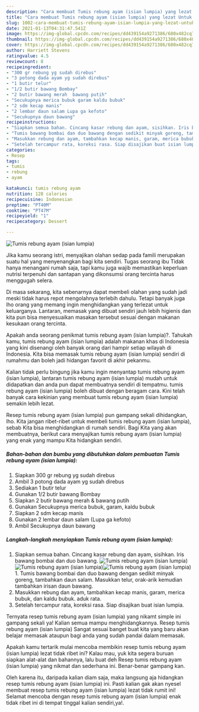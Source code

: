 ```yaml
---
description: "Cara membuat Tumis rebung ayam (isian lumpia) yang lezat Untuk Jualan"
title: "Cara membuat Tumis rebung ayam (isian lumpia) yang lezat Untuk Jualan"
slug: 1002-cara-membuat-tumis-rebung-ayam-isian-lumpia-yang-lezat-untuk-jualan
date: 2021-01-13T04:31:47.541Z
image: https://img-global.cpcdn.com/recipes/dd439154a9271386/680x482cq70/tumis-rebung-ayam-isian-lumpia-foto-resep-utama.jpg
thumbnail: https://img-global.cpcdn.com/recipes/dd439154a9271386/680x482cq70/tumis-rebung-ayam-isian-lumpia-foto-resep-utama.jpg
cover: https://img-global.cpcdn.com/recipes/dd439154a9271386/680x482cq70/tumis-rebung-ayam-isian-lumpia-foto-resep-utama.jpg
author: Harriett Stevens
ratingvalue: 4.5
reviewcount: 8
recipeingredient:
- "300 gr rebung yg sudah direbus"
- "3 potong dada ayam yg sudah direbus"
- "1 butir telur"
- "1/2 butir bawang Bombay"
- "2 butir bawang merah  bawang putih"
- "Secukupnya merica bubuk garam kaldu bubuk"
- "2 sdm kecap manis"
- "2 lembar daun salam Lupa ga kefoto"
- "Secukupnya daun bawang"
recipeinstructions:
- "Siapkan semua bahan. Cincang kasar rebung dan ayam, sisihkan. Iris bawang bombai dan duo bawang."
- "Tumis bawang bombai dan duo bawang dengan sedikit minyak goreng, tambahkan daun salam. Masukkan telur, orak-arik kemudian tambahkan irisan daun bawang."
- "Masukkan rebung dan ayam, tambahkan kecap manis, garam, merica bubuk, dan kaldu bubuk. aduk rata."
- "Setelah tercampur rata, koreksi rasa. Siap disajikan buat isian lumpia."
categories:
- Resep
tags:
- tumis
- rebung
- ayam

katakunci: tumis rebung ayam 
nutrition: 128 calories
recipecuisine: Indonesian
preptime: "PT40M"
cooktime: "PT47M"
recipeyield: "1"
recipecategory: Dessert

---
```



![Tumis rebung ayam (isian lumpia)](https://img-global.cpcdn.com/recipes/dd439154a9271386/680x482cq70/tumis-rebung-ayam-isian-lumpia-foto-resep-utama.jpg)

Jika kamu seorang istri, menyajikan olahan sedap pada famili merupakan suatu hal yang menyenangkan bagi kita sendiri. Tugas seorang ibu Tidak hanya menangani rumah saja, tapi kamu juga wajib memastikan keperluan nutrisi terpenuhi dan santapan yang dikonsumsi orang tercinta harus menggugah selera.

Di masa  sekarang, kita sebenarnya dapat membeli olahan yang sudah jadi meski tidak harus repot mengolahnya terlebih dahulu. Tetapi banyak juga lho orang yang memang ingin menghidangkan yang terlezat untuk keluarganya. Lantaran, memasak yang dibuat sendiri jauh lebih higienis dan kita pun bisa menyesuaikan masakan tersebut sesuai dengan makanan kesukaan orang tercinta. 



Apakah anda seorang penikmat tumis rebung ayam (isian lumpia)?. Tahukah kamu, tumis rebung ayam (isian lumpia) adalah makanan khas di Indonesia yang kini disenangi oleh banyak orang dari hampir setiap wilayah di Indonesia. Kita bisa memasak tumis rebung ayam (isian lumpia) sendiri di rumahmu dan boleh jadi hidangan favorit di akhir pekanmu.

Kalian tidak perlu bingung jika kamu ingin menyantap tumis rebung ayam (isian lumpia), lantaran tumis rebung ayam (isian lumpia) mudah untuk didapatkan dan anda pun dapat membuatnya sendiri di tempatmu. tumis rebung ayam (isian lumpia) boleh dibuat dengan beragam cara. Kini telah banyak cara kekinian yang membuat tumis rebung ayam (isian lumpia) semakin lebih lezat.

Resep tumis rebung ayam (isian lumpia) pun gampang sekali dihidangkan, lho. Kita jangan ribet-ribet untuk membeli tumis rebung ayam (isian lumpia), sebab Kita bisa menghidangkan di rumah sendiri. Bagi Kita yang akan membuatnya, berikut cara menyajikan tumis rebung ayam (isian lumpia) yang enak yang mampu Kita hidangkan sendiri.

<!--inarticleads1-->

##### Bahan-bahan dan bumbu yang dibutuhkan dalam pembuatan Tumis rebung ayam (isian lumpia):

1. Siapkan 300 gr rebung yg sudah direbus
1. Ambil 3 potong dada ayam yg sudah direbus
1. Sediakan 1 butir telur
1. Gunakan 1/2 butir bawang Bombay
1. Siapkan 2 butir bawang merah &amp; bawang putih
1. Gunakan Secukupnya merica bubuk, garam, kaldu bubuk
1. Siapkan 2 sdm kecap manis
1. Gunakan 2 lembar daun salam (Lupa ga kefoto)
1. Ambil Secukupnya daun bawang




<!--inarticleads2-->

##### Langkah-langkah menyiapkan Tumis rebung ayam (isian lumpia):

1. Siapkan semua bahan. Cincang kasar rebung dan ayam, sisihkan. Iris bawang bombai dan duo bawang.
<img src="https://img-global.cpcdn.com/steps/ef4c0de27f2cbc42/160x128cq70/tumis-rebung-ayam-isian-lumpia-langkah-memasak-1-foto.jpg" alt="Tumis rebung ayam (isian lumpia)"><img src="https://img-global.cpcdn.com/steps/5e521b554be69ac2/160x128cq70/tumis-rebung-ayam-isian-lumpia-langkah-memasak-1-foto.jpg" alt="Tumis rebung ayam (isian lumpia)"><img src="https://img-global.cpcdn.com/steps/78b6b5f0dc8e4674/160x128cq70/tumis-rebung-ayam-isian-lumpia-langkah-memasak-1-foto.jpg" alt="Tumis rebung ayam (isian lumpia)">1. Tumis bawang bombai dan duo bawang dengan sedikit minyak goreng, tambahkan daun salam. Masukkan telur, orak-arik kemudian tambahkan irisan daun bawang.
1. Masukkan rebung dan ayam, tambahkan kecap manis, garam, merica bubuk, dan kaldu bubuk. aduk rata.
1. Setelah tercampur rata, koreksi rasa. Siap disajikan buat isian lumpia.




Ternyata resep tumis rebung ayam (isian lumpia) yang nikamt simple ini gampang sekali ya! Kalian semua mampu menghidangkannya. Resep tumis rebung ayam (isian lumpia) Sangat sesuai banget buat kita yang baru akan belajar memasak ataupun bagi anda yang sudah pandai dalam memasak.

Apakah kamu tertarik mulai mencoba membikin resep tumis rebung ayam (isian lumpia) lezat tidak ribet ini? Kalau mau, yuk kita segera buruan siapkan alat-alat dan bahannya, lalu buat deh Resep tumis rebung ayam (isian lumpia) yang nikmat dan sederhana ini. Benar-benar gampang kan. 

Oleh karena itu, daripada kalian diam saja, maka langsung aja hidangkan resep tumis rebung ayam (isian lumpia) ini. Pasti kalian gak akan nyesel membuat resep tumis rebung ayam (isian lumpia) lezat tidak rumit ini! Selamat mencoba dengan resep tumis rebung ayam (isian lumpia) enak tidak ribet ini di tempat tinggal kalian sendiri,ya!.

